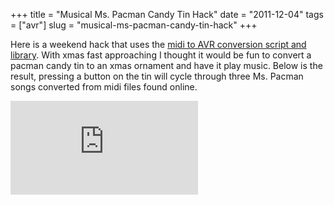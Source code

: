+++
title = "Musical Ms. Pacman Candy Tin Hack"
date = "2011-12-04"
tags = ["avr"]
slug = "musical-ms-pacman-candy-tin-hack"
+++

Here is a weekend hack that uses the  [midi to AVR
conversion script and library][]. With xmas fast approaching I thought
it would be fun to convert a pacman candy tin to an xmas ornament and
have it play music. Below is the result, pressing a button on the tin
will cycle through three Ms. Pacman songs converted from midi files
found online.


<iframe src="http://www.youtube.com/embed/hyWlVr72n1M" style="border: none"></iframe>


[midi to AVR conversion script and library]: https://github.com/jarv/PlayTune
